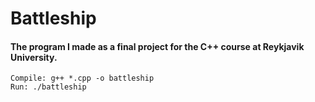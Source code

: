 # Battleship

#### The program I made as a final project for the C++ course at Reykjavik University.

```
Compile: g++ *.cpp -o battleship
Run: ./battleship
```
